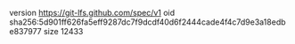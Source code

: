 version https://git-lfs.github.com/spec/v1
oid sha256:5d901ff626fa5eff9287dc7f9dcdf40d6f2444cade4f4c7d9e3a18edbe837977
size 12433
